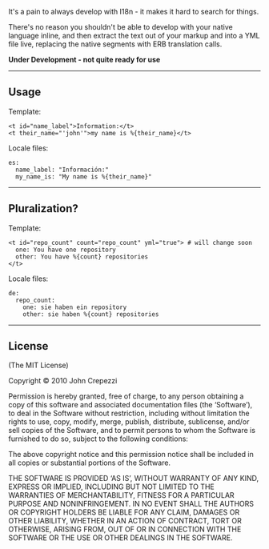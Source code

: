 It's a pain to always develop with I18n - it makes it hard to search for things.

There's no reason you shouldn't be able to develop with your native language inline, and then extract the text out of your markup and into a YML file live, replacing the native segments with ERB translation calls.

__Under Development - not quite ready for use__

---

## Usage

Template:

    <t id="name_label">Information:</t>
    <t their_name="'john'">my name is %{their_name}</t>

Locale files:

    es:
      name_label: "Información:"
      my_name_is: "My name is %{their_name}"

---

## Pluralization?

Template:

    <t id="repo_count" count="repo_count" yml="true"> # will change soon
      one: You have one repository
      other: You have %{count} repositories
    </t>

Locale files:

    de:
      repo_count:
        one: sie haben ein repository
        other: sie haben %{count} repositories

---

## License

(The MIT License)

Copyright © 2010 John Crepezzi

Permission is hereby granted, free of charge, to any person obtaining a copy of this software and associated documentation files (the ‘Software’), to deal in the Software without restriction, including without limitation the rights to use, copy, modify, merge, publish, distribute, sublicense, and/or sell copies of the Software, and to permit persons to whom the Software is furnished to do so, subject to the following conditions:

The above copyright notice and this permission notice shall be included in all copies or substantial portions of the Software.

THE SOFTWARE IS PROVIDED ‘AS IS’, WITHOUT WARRANTY OF ANY KIND, EXPRESS OR IMPLIED, INCLUDING BUT NOT LIMITED TO THE WARRANTIES OF MERCHANTABILITY, FITNESS FOR A PARTICULAR PURPOSE AND NONINFRINGEMENT. IN NO EVENT SHALL THE AUTHORS OR COPYRIGHT HOLDERS BE LIABLE FOR ANY CLAIM, DAMAGES OR OTHER LIABILITY, WHETHER IN AN ACTION OF CONTRACT, TORT OR OTHERWISE, ARISING FROM, OUT OF OR IN CONNECTION WITH THE SOFTWARE OR THE USE OR OTHER DEALINGS IN THE SOFTWARE.
